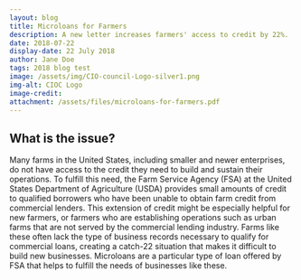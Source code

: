 ```yaml
---
layout: blog
title: Microloans for Farmers
description: A new letter increases farmers' access to credit by 22%.
date: 2018-07-22
display-date: 22 July 2018
author: Jane Doe
tags: 2018 blog test
image: /assets/img/CIO-council-Logo-silver1.png
img-alt: CIOC Logo
image-credit:
attachment: /assets/files/microloans-for-farmers.pdf
---
```

## What is the issue?

Many farms in the United States, including smaller and newer enterprises, do not have access to the credit they need to build and sustain their operations. To fulfill this need, the Farm Service Agency (FSA) at the United States Department of Agriculture (USDA) provides small amounts of credit to qualified borrowers who have been unable to obtain farm credit from commercial lenders. This extension of credit might be especially helpful for new farmers, or farmers who are establishing operations such as urban farms that are not served by the commercial lending industry. Farms like these often lack the type of business records necessary to qualify for commercial loans, creating a catch-22 situation that makes it difficult to build new businesses. Microloans are a particular type of loan offered by FSA that helps to fulfill the needs of businesses like these.
